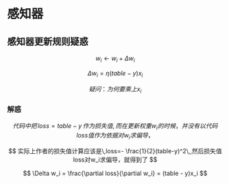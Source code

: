 # 感知器

## 感知器更新规则疑惑

$$
w_i\leftarrow w_i + \Delta w_i 
$$

$$
\Delta w_i = \eta (table - y)x_i
$$

$$
疑问：为何要乘上 x_i
$$

### 解惑

$$
代码中把\,loss=table-y\,作为损失值,而在更新权重w_i的时候，并没有以代码loss值作为依据对w_i求偏导，
$$

$$
实际上作者的损失值计算应该是\,loss=- \frac{1}{2}(table-y)^2\,,然后损失值loss对w_i求偏导，就得到了 
$$

$$
\Delta w_i = \frac{\partial loss}{\partial w_i} = (table - y)x_i
$$

